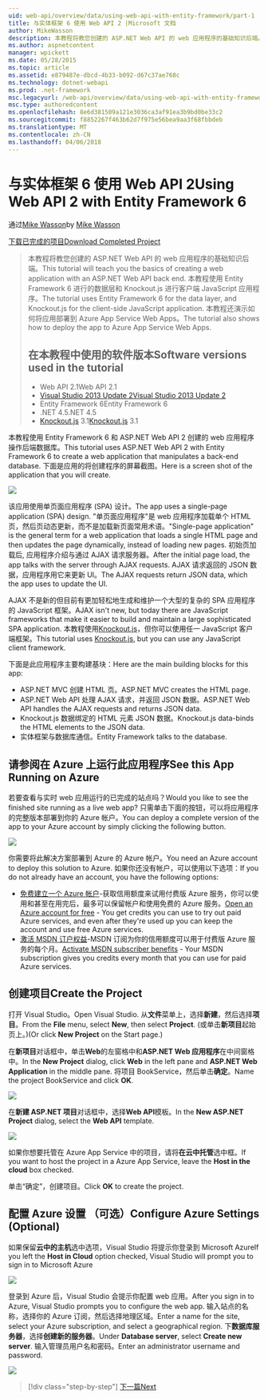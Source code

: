```yaml
---
uid: web-api/overview/data/using-web-api-with-entity-framework/part-1
title: 与实体框架 6 使用 Web API 2 |Microsoft 文档
author: MikeWasson
description: 本教程将教您创建的 ASP.NET Web API 的 web 应用程序的基础知识后端。 本教程使用 Entity Framework 6 的数据布局...
ms.author: aspnetcontent
manager: wpickett
ms.date: 05/28/2015
ms.topic: article
ms.assetid: e879487e-dbcd-4b33-b092-d67c37ae768c
ms.technology: dotnet-webapi
ms.prod: .net-framework
msc.legacyurl: /web-api/overview/data/using-web-api-with-entity-framework/part-1
msc.type: authoredcontent
ms.openlocfilehash: 8e6d381509a121e3036ca3af91ea3b9bd0be33c2
ms.sourcegitcommit: f8852267f463b62d7f975e56bea9aa3f68fbbdeb
ms.translationtype: MT
ms.contentlocale: zh-CN
ms.lasthandoff: 04/06/2018
---
```

<a name="using-web-api-2-with-entity-framework-6"></a><span data-ttu-id="166bf-104">与实体框架 6 使用 Web API 2</span><span class="sxs-lookup"><span data-stu-id="166bf-104">Using Web API 2 with Entity Framework 6</span></span>
====================
<span data-ttu-id="166bf-105">通过[Mike Wasson](https://github.com/MikeWasson)</span><span class="sxs-lookup"><span data-stu-id="166bf-105">by [Mike Wasson](https://github.com/MikeWasson)</span></span>

[<span data-ttu-id="166bf-106">下载已完成的项目</span><span class="sxs-lookup"><span data-stu-id="166bf-106">Download Completed Project</span></span>](https://github.com/MikeWasson/BookService)

> <span data-ttu-id="166bf-107">本教程将教您创建的 ASP.NET Web API 的 web 应用程序的基础知识后端。</span><span class="sxs-lookup"><span data-stu-id="166bf-107">This tutorial will teach you the basics of creating a web application with an ASP.NET Web API back end.</span></span> <span data-ttu-id="166bf-108">本教程使用 Entity Framework 6 进行的数据层和 Knockout.js 进行客户端 JavaScript 应用程序。</span><span class="sxs-lookup"><span data-stu-id="166bf-108">The tutorial uses Entity Framework 6 for the data layer, and Knockout.js for the client-side JavaScript application.</span></span> <span data-ttu-id="166bf-109">本教程还演示如何将应用部署到 Azure App Service Web Apps。</span><span class="sxs-lookup"><span data-stu-id="166bf-109">The tutorial also shows how to deploy the app to Azure App Service Web Apps.</span></span>
> 
> ## <a name="software-versions-used-in-the-tutorial"></a><span data-ttu-id="166bf-110">在本教程中使用的软件版本</span><span class="sxs-lookup"><span data-stu-id="166bf-110">Software versions used in the tutorial</span></span>
> 
> 
> - <span data-ttu-id="166bf-111">Web API 2.1</span><span class="sxs-lookup"><span data-stu-id="166bf-111">Web API 2.1</span></span>
> - [<span data-ttu-id="166bf-112">Visual Studio 2013 Update 2</span><span class="sxs-lookup"><span data-stu-id="166bf-112">Visual Studio 2013 Update 2</span></span>](https://www.visualstudio.com/downloads/download-visual-studio-vs)
> - <span data-ttu-id="166bf-113">Entity Framework 6</span><span class="sxs-lookup"><span data-stu-id="166bf-113">Entity Framework 6</span></span>
> - <span data-ttu-id="166bf-114">.NET 4.5</span><span class="sxs-lookup"><span data-stu-id="166bf-114">.NET 4.5</span></span>
> - <span data-ttu-id="166bf-115">[Knockout.js](http://knockoutjs.com/) 3.1</span><span class="sxs-lookup"><span data-stu-id="166bf-115">[Knockout.js](http://knockoutjs.com/) 3.1</span></span>


<span data-ttu-id="166bf-116">本教程使用 Entity Framework 6 和 ASP.NET Web API 2 创建的 web 应用程序操作后端数据库。</span><span class="sxs-lookup"><span data-stu-id="166bf-116">This tutorial uses ASP.NET Web API 2 with Entity Framework 6 to create a web application that manipulates a back-end database.</span></span> <span data-ttu-id="166bf-117">下面是应用的将创建程序的屏幕截图。</span><span class="sxs-lookup"><span data-stu-id="166bf-117">Here is a screen shot of the application that you will create.</span></span>

[![](part-1/_static/image2.png)](part-1/_static/image1.png)

<span data-ttu-id="166bf-118">该应用使用单页面应用程序 (SPA) 设计。</span><span class="sxs-lookup"><span data-stu-id="166bf-118">The app uses a single-page application (SPA) design.</span></span> <span data-ttu-id="166bf-119">"单页面应用程序"是 web 应用程序加载单个 HTML 页，然后页动态更新，而不是加载新页面常用术语。</span><span class="sxs-lookup"><span data-stu-id="166bf-119">"Single-page application" is the general term for a web application that loads a single HTML page and then updates the page dynamically, instead of loading new pages.</span></span> <span data-ttu-id="166bf-120">初始页加载后, 应用程序介绍与通过 AJAX 请求服务器。</span><span class="sxs-lookup"><span data-stu-id="166bf-120">After the initial page load, the app talks with the server through AJAX requests.</span></span> <span data-ttu-id="166bf-121">AJAX 请求返回的 JSON 数据，应用程序用它来更新 UI。</span><span class="sxs-lookup"><span data-stu-id="166bf-121">The AJAX requests return JSON data, which the app uses to update the UI.</span></span>

<span data-ttu-id="166bf-122">AJAX 不是新的但目前有更加轻松地生成和维护一个大型的复杂的 SPA 应用程序的 JavaScript 框架。</span><span class="sxs-lookup"><span data-stu-id="166bf-122">AJAX isn't new, but today there are JavaScript frameworks that make it easier to build and maintain a large sophisticated SPA application.</span></span> <span data-ttu-id="166bf-123">本教程使用[Knockout.js](http://knockoutjs.com/)，但你可以使用任一 JavaScript 客户端框架。</span><span class="sxs-lookup"><span data-stu-id="166bf-123">This tutorial uses [Knockout.js](http://knockoutjs.com/), but you can use any JavaScript client framework.</span></span>

<span data-ttu-id="166bf-124">下面是此应用程序主要构建基块：</span><span class="sxs-lookup"><span data-stu-id="166bf-124">Here are the main building blocks for this app:</span></span>

- <span data-ttu-id="166bf-125">ASP.NET MVC 创建 HTML 页。</span><span class="sxs-lookup"><span data-stu-id="166bf-125">ASP.NET MVC creates the HTML page.</span></span>
- <span data-ttu-id="166bf-126">ASP.NET Web API 处理 AJAX 请求，并返回 JSON 数据。</span><span class="sxs-lookup"><span data-stu-id="166bf-126">ASP.NET Web API handles the AJAX requests and returns JSON data.</span></span>
- <span data-ttu-id="166bf-127">Knockout.js 数据绑定的 HTML 元素 JSON 数据。</span><span class="sxs-lookup"><span data-stu-id="166bf-127">Knockout.js data-binds the HTML elements to the JSON data.</span></span>
- <span data-ttu-id="166bf-128">实体框架与数据库通信。</span><span class="sxs-lookup"><span data-stu-id="166bf-128">Entity Framework talks to the database.</span></span>

## <a name="see-this-app-running-on-azure"></a><span data-ttu-id="166bf-129">请参阅在 Azure 上运行此应用程序</span><span class="sxs-lookup"><span data-stu-id="166bf-129">See this App Running on Azure</span></span>

<span data-ttu-id="166bf-130">若要查看与实时 web 应用运行的已完成的站点吗？</span><span class="sxs-lookup"><span data-stu-id="166bf-130">Would you like to see the finished site running as a live web app?</span></span> <span data-ttu-id="166bf-131">只需单击下面的按钮，可以将应用程序的完整版本部署到你的 Azure 帐户。</span><span class="sxs-lookup"><span data-stu-id="166bf-131">You can deploy a complete version of the app to your Azure account by simply clicking the following button.</span></span>

[![](http://azuredeploy.net/deploybutton.png)](https://azuredeploy.net/?WT.mc_id=deploy_azure_aspnet&repository=https://github.com/tfitzmac/BookService)

<span data-ttu-id="166bf-132">你需要将此解决方案部署到 Azure 的 Azure 帐户。</span><span class="sxs-lookup"><span data-stu-id="166bf-132">You need an Azure account to deploy this solution to Azure.</span></span> <span data-ttu-id="166bf-133">如果你还没有帐户，可以使用以下选项：</span><span class="sxs-lookup"><span data-stu-id="166bf-133">If you do not already have an account, you have the following options:</span></span>

- <span data-ttu-id="166bf-134">[免费建立一个 Azure 帐户](https://azure.microsoft.com/pricing/free-trial/?WT.mc_id=A443DD604)-获取信用额度来试用付费版 Azure 服务，你可以使用和甚至在用完后，最多可以保留帐户和使用免费的 Azure 服务。</span><span class="sxs-lookup"><span data-stu-id="166bf-134">[Open an Azure account for free](https://azure.microsoft.com/pricing/free-trial/?WT.mc_id=A443DD604) - You get credits you can use to try out paid Azure services, and even after they're used up you can keep the account and use free Azure services.</span></span>
- <span data-ttu-id="166bf-135">[激活 MSDN 订户权益](https://azure.microsoft.com/pricing/member-offers/msdn-benefits-details/?WT.mc_id=A443DD604)-MSDN 订阅为你的信用额度可以用于付费版 Azure 服务的每个月。</span><span class="sxs-lookup"><span data-stu-id="166bf-135">[Activate MSDN subscriber benefits](https://azure.microsoft.com/pricing/member-offers/msdn-benefits-details/?WT.mc_id=A443DD604) - Your MSDN subscription gives you credits every month that you can use for paid Azure services.</span></span>

## <a name="create-the-project"></a><span data-ttu-id="166bf-136">创建项目</span><span class="sxs-lookup"><span data-stu-id="166bf-136">Create the Project</span></span>

<span data-ttu-id="166bf-137">打开 Visual Studio。</span><span class="sxs-lookup"><span data-stu-id="166bf-137">Open Visual Studio.</span></span> <span data-ttu-id="166bf-138">从**文件**菜单上，选择**新建**，然后选择**项目**。</span><span class="sxs-lookup"><span data-stu-id="166bf-138">From the **File** menu, select **New**, then select **Project**.</span></span> <span data-ttu-id="166bf-139">(或单击**新项目**起始页上。)</span><span class="sxs-lookup"><span data-stu-id="166bf-139">(Or click **New Project** on the Start page.)</span></span>

<span data-ttu-id="166bf-140">在**新项目**对话框中，单击**Web**的左窗格中和**ASP.NET Web 应用程序**在中间窗格中。</span><span class="sxs-lookup"><span data-stu-id="166bf-140">In the **New Project** dialog, click **Web** in the left pane and **ASP.NET Web Application** in the middle pane.</span></span> <span data-ttu-id="166bf-141">将项目 BookService，然后单击**确定**。</span><span class="sxs-lookup"><span data-stu-id="166bf-141">Name the project BookService and click **OK**.</span></span>

[![](part-1/_static/image4.png)](part-1/_static/image3.png)

<span data-ttu-id="166bf-142">在**新建 ASP.NET 项目**对话框中，选择**Web API**模板。</span><span class="sxs-lookup"><span data-stu-id="166bf-142">In the **New ASP.NET Project** dialog, select the **Web API** template.</span></span>

[![](part-1/_static/image6.png)](part-1/_static/image5.png)

<span data-ttu-id="166bf-143">如果你想要托管在 Azure App Service 中的项目，请将**在云中托管**选中框。</span><span class="sxs-lookup"><span data-stu-id="166bf-143">If you want to host the project in a Azure App Service, leave the **Host in the cloud** box checked.</span></span>

<span data-ttu-id="166bf-144">单击“确定”，创建项目。</span><span class="sxs-lookup"><span data-stu-id="166bf-144">Click **OK** to create the project.</span></span>

## <a name="configure-azure-settings-optional"></a><span data-ttu-id="166bf-145">配置 Azure 设置 （可选）</span><span class="sxs-lookup"><span data-stu-id="166bf-145">Configure Azure Settings (Optional)</span></span>

<span data-ttu-id="166bf-146">如果保留**云中的主机**选中选项，Visual Studio 将提示你登录到 Microsoft Azure</span><span class="sxs-lookup"><span data-stu-id="166bf-146">If you left the **Host in Cloud** option checked, Visual Studio will prompt you to sign in to Microsoft Azure</span></span>

[![](part-1/_static/image8.png)](part-1/_static/image7.png)

<span data-ttu-id="166bf-147">登录到 Azure 后，Visual Studio 会提示你配置 web 应用。</span><span class="sxs-lookup"><span data-stu-id="166bf-147">After you sign in to Azure, Visual Studio prompts you to configure the web app.</span></span> <span data-ttu-id="166bf-148">输入站点的名称，选择你的 Azure 订阅，然后选择地理区域。</span><span class="sxs-lookup"><span data-stu-id="166bf-148">Enter a name for the site, select your Azure subscription, and select a geographical region.</span></span> <span data-ttu-id="166bf-149">下**数据库服务器**，选择**创建新的服务器**。</span><span class="sxs-lookup"><span data-stu-id="166bf-149">Under **Database server**, select **Create new server**.</span></span> <span data-ttu-id="166bf-150">输入管理员用户名和密码。</span><span class="sxs-lookup"><span data-stu-id="166bf-150">Enter an administrator username and password.</span></span>

[![](part-1/_static/image10.png)](part-1/_static/image9.png)

> [!div class="step-by-step"]
> [<span data-ttu-id="166bf-151">下一篇</span><span class="sxs-lookup"><span data-stu-id="166bf-151">Next</span></span>](part-2.md)
